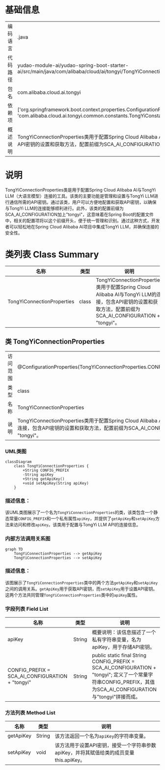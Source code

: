 # 基础信息

|      |      |
|------|------|
| 编码语言 | .java |
| 代码路径 | yudao-module-ai/yudao-spring-boot-starter-ai/src/main/java/com/alibaba/cloud/ai/tongyi/TongYiConnectionProperties.java |
| 包名 | com.alibaba.cloud.ai.tongyi |
| 依赖项 | ['org.springframework.boot.context.properties.ConfigurationProperties', 'com.alibaba.cloud.ai.tongyi.common.constants.TongYiConstants.SCA_AI_CONFIGURATION'] |
| 概述说明 | TongYiConnectionProperties类用于配置Spring Cloud Alibaba AI与TongYi LLM的连接，提供API密钥的设置和获取方法，配置前缀为SCA_AI_CONFIGURATION + "tongyi"。 |

# 说明

TongYiConnectionProperties类是用于配置Spring Cloud Alibaba AI与TongYi LLM（大语言模型）连接的工具。该类的主要功能是管理和设置与TongYi LLM进行通信所需的API密钥。通过该类，用户可以方便地配置和获取API密钥，以确保与TongYi LLM的连接能够顺利进行。此外，该类的配置前缀为SCA_AI_CONFIGURATION加上"tongyi"，这意味着在Spring Boot的配置文件中，相关的配置项将以这个前缀开头，便于统一管理和识别。通过这种方式，开发者可以轻松地在Spring Cloud Alibaba AI项目中集成TongYi LLM，并确保连接的安全性。

# 类列表 Class Summary

| 名称   | 类型  | 说明 |
|-------|------|-------------|
| TongYiConnectionProperties | class | TongYiConnectionProperties类用于配置Spring Cloud Alibaba AI与TongYi LLM的连接，包含API密钥的设置和获取方法，配置前缀为SCA_AI_CONFIGURATION + "tongyi"。 |



## 类 TongYiConnectionProperties

|      |      |
|------|------|
| 访问范围 | @ConfigurationProperties(TongYiConnectionProperties.CONFIG_PREFIX);public |
| 类型 | class |
| 名称 | TongYiConnectionProperties |
| 说明 | TongYiConnectionProperties类用于配置Spring Cloud Alibaba AI与TongYi LLM的连接，包含API密钥的设置和获取方法，配置前缀为SCA_AI_CONFIGURATION + "tongyi"。 |


### UML类图

```mermaid
classDiagram
    class TongYiConnectionProperties {
        +String CONFIG_PREFIX
        -String apiKey
        +String getApiKey()
        +void setApiKey(String apiKey)
    }
```

### 描述信息：
该UML类图展示了一个名为`TongYiConnectionProperties`的类，该类包含一个静态常量`CONFIG_PREFIX`和一个私有属性`apiKey`，并提供了`getApiKey`和`setApiKey`方法来访问和修改`apiKey`。该类用于配置与TongYi LLM API的连接信息。


### 内部方法调用关系图

```mermaid
graph TD
    TongYiConnectionProperties --> getApiKey
    TongYiConnectionProperties --> setApiKey
```

### 描述信息：
该图展示了`TongYiConnectionProperties`类中的两个方法`getApiKey`和`setApiKey`之间的调用关系。`getApiKey`用于获取API密钥，而`setApiKey`用于设置API密钥。这两个方法共同管理`TongYiConnectionProperties`类中的`apiKey`属性。

### 字段列表 Field List

| 名称  | 类型  | 说明 |
|-------|-------|------|
| apiKey | String | 概要说明：该信息描述了一个私有字符串变量，名为apiKey，用于存储API密钥。 |
| CONFIG_PREFIX = SCA_AI_CONFIGURATION + "tongyi" | String | public static final String CONFIG_PREFIX = SCA_AI_CONFIGURATION + "tongyi"; 定义了一个常量字符串CONFIG_PREFIX，其值为SCA_AI_CONFIGURATION与"tongyi"拼接而成。 |

### 方法列表 Method List

| 名称  | 类型  | 说明 |
|-------|-------|------|
| getApiKey | String | 该方法返回一个名为`apiKey`的字符串变量。 |
| setApiKey | void | 该方法用于设置API密钥，接受一个字符串参数apiKey，并将其赋值给类的成员变量this.apiKey。 |




